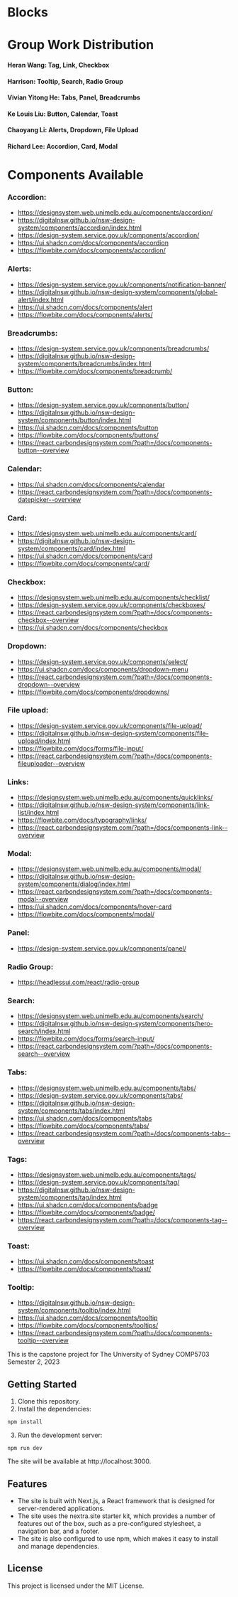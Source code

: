 # Blocks

# Group Work Distribution

#### Heran Wang: Tag, Link, Checkbox

#### Harrison: Tooltip, Search, Radio Group

#### Vivian Yitong He: Tabs, Panel, Breadcrumbs

#### Ke Louis Liu: Button, Calendar, Toast

#### Chaoyang Li: Alerts, Dropdown, File Upload

#### Richard Lee: Accordion, Card, Modal

# Components Available

### Accordion:

- https://designsystem.web.unimelb.edu.au/components/accordion/
- https://digitalnsw.github.io/nsw-design-system/components/accordion/index.html
- https://design-system.service.gov.uk/components/accordion/
- https://ui.shadcn.com/docs/components/accordion
- https://flowbite.com/docs/components/accordion/

### Alerts:

- https://design-system.service.gov.uk/components/notification-banner/
- https://digitalnsw.github.io/nsw-design-system/components/global-alert/index.html
- https://ui.shadcn.com/docs/components/alert
- https://flowbite.com/docs/components/alerts/

### Breadcrumbs:

- https://design-system.service.gov.uk/components/breadcrumbs/
- https://digitalnsw.github.io/nsw-design-system/components/breadcrumbs/index.html
- https://flowbite.com/docs/components/breadcrumb/

### Button:

- https://design-system.service.gov.uk/components/button/
- https://digitalnsw.github.io/nsw-design-system/components/button/index.html
- https://ui.shadcn.com/docs/components/button
- https://flowbite.com/docs/components/buttons/
- https://react.carbondesignsystem.com/?path=/docs/components-button--overview

### Calendar:

- https://ui.shadcn.com/docs/components/calendar
- https://react.carbondesignsystem.com/?path=/docs/components-datepicker--overview

### Card:

- https://designsystem.web.unimelb.edu.au/components/card/
- https://digitalnsw.github.io/nsw-design-system/components/card/index.html
- https://ui.shadcn.com/docs/components/card
- https://flowbite.com/docs/components/card/

### Checkbox:

- https://designsystem.web.unimelb.edu.au/components/checklist/
- https://design-system.service.gov.uk/components/checkboxes/
- https://react.carbondesignsystem.com/?path=/docs/components-checkbox--overview
- https://ui.shadcn.com/docs/components/checkbox

### Dropdown:

- https://design-system.service.gov.uk/components/select/
- https://ui.shadcn.com/docs/components/dropdown-menu
- https://react.carbondesignsystem.com/?path=/docs/components-dropdown--overview
- https://flowbite.com/docs/components/dropdowns/

### File upload:

- https://design-system.service.gov.uk/components/file-upload/
- https://digitalnsw.github.io/nsw-design-system/components/file-upload/index.html
- https://flowbite.com/docs/forms/file-input/
- https://react.carbondesignsystem.com/?path=/docs/components-fileuploader--overview

### Links:

- https://designsystem.web.unimelb.edu.au/components/quicklinks/
- https://digitalnsw.github.io/nsw-design-system/components/link-list/index.html
- https://flowbite.com/docs/typography/links/
- https://react.carbondesignsystem.com/?path=/docs/components-link--overview

### Modal:

- https://designsystem.web.unimelb.edu.au/components/modal/
- https://digitalnsw.github.io/nsw-design-system/components/dialog/index.html
- https://react.carbondesignsystem.com/?path=/docs/components-modal--overview
- https://ui.shadcn.com/docs/components/hover-card
- https://flowbite.com/docs/components/modal/

### Panel:

- https://design-system.service.gov.uk/components/panel/

### Radio Group:

- https://headlessui.com/react/radio-group

### Search:

- https://designsystem.web.unimelb.edu.au/components/search/
- https://digitalnsw.github.io/nsw-design-system/components/hero-search/index.html
- https://flowbite.com/docs/forms/search-input/
- https://react.carbondesignsystem.com/?path=/docs/components-search--overview

### Tabs:

- https://designsystem.web.unimelb.edu.au/components/tabs/
- https://design-system.service.gov.uk/components/tabs/
- https://digitalnsw.github.io/nsw-design-system/components/tabs/index.html
- https://ui.shadcn.com/docs/components/tabs
- https://flowbite.com/docs/components/tabs/
- https://react.carbondesignsystem.com/?path=/docs/components-tabs--overview

### Tags:

- https://designsystem.web.unimelb.edu.au/components/tags/
- https://design-system.service.gov.uk/components/tag/
- https://digitalnsw.github.io/nsw-design-system/components/tag/index.html
- https://ui.shadcn.com/docs/components/badge
- https://flowbite.com/docs/components/badge/
- https://react.carbondesignsystem.com/?path=/docs/components-tag--overview

### Toast:

- https://ui.shadcn.com/docs/components/toast
- https://flowbite.com/docs/components/toast/

### Tooltip:

- https://digitalnsw.github.io/nsw-design-system/components/tooltip/index.html
- https://ui.shadcn.com/docs/components/tooltip
- https://flowbite.com/docs/components/tooltips/
- https://react.carbondesignsystem.com/?path=/docs/components-tooltip--overview

This is the capstone project for The University of Sydney COMP5703 Semester 2, 2023

## Getting Started

1. Clone this repository.
2. Install the dependencies:

```
npm install
```

3. Run the development server:

```
npm run dev
```

The site will be available at http://localhost:3000.

## Features

- The site is built with Next.js, a React framework that is designed for server-rendered applications.
- The site uses the nextra.site starter kit, which provides a number of features out of the box, such as a pre-configured stylesheet, a navigation bar, and a footer.
- The site is also configured to use npm, which makes it easy to install and manage dependencies.

## License

This project is licensed under the MIT License.
